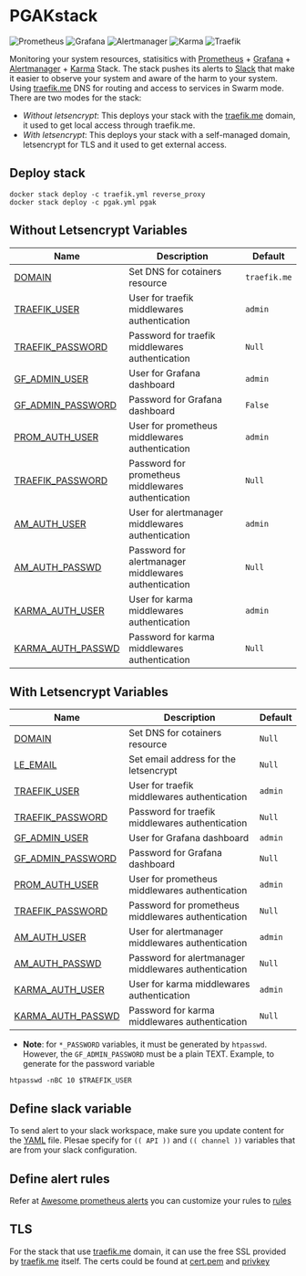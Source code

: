 # PGAKstack
![Prometheus](https://img.shields.io/badge/Prometheus-E6522C?style=for-the-badge&logo=Prometheus&logoColor=white)
![Grafana](https://img.shields.io/badge/grafana-%23F46800.svg?style=for-the-badge&logo=grafana&logoColor=white)
![Alertmanager](https://img.shields.io/badge/Alertmanager-CB2029?style=for-the-badge&logo=Prometheus&logoColor=white)
![Karma](https://img.shields.io/badge/-Karma-%23Clojure?style=for-the-badge&logo=Karma&logoColor=white)
![Traefik](https://img.shields.io/badge/Traefik-18BFFF?style=for-the-badge&logo=Traefik&logoColor=white)

Monitoring your system resources, statisitics with [Prometheus](prometheus.io) + [Grafana](grafana.org) + [Alertmanager](https://prometheus.io/docs/alerting/latest/alertmanager/) + [Karma](https://karma-dashboard.io/) Stack. The stack pushes its alerts to [Slack](https://slack.com/) that make it easier to observe your system and aware of the harm to your system. Using [traefik.me](traefik.me) DNS for routing and access to services in Swarm mode. There are two modes for the stack:

- *Without letsencrypt*: This deploys your stack with the [traefik.me](traefik.me) domain, it used to get local access through traefik.me.
- *With letsencrypt*: This deploys your stack with a self-managed domain, letsencrypt for TLS and it used to get external access.

## Deploy stack

```
docker stack deploy -c traefik.yml reverse_proxy
docker stack deploy -c pgak.yml pgak
```

## Without Letsencrypt Variables

| Name | Description | Default |
|------|-------------|---------|
|<a name="DOMAIN"></a> [DOMAIN](#) | Set DNS for cotainers resource | `traefik.me` |
|<a name="TRAEFIK_USER"></a> [TRAEFIK_USER](#) | User for traefik middlewares authentication  | `admin` |
|<a name="TRAEFIK_PASSWD"></a> [TRAEFIK_PASSWORD](#) | Password for traefik middlewares authentication  | `Null` |
|<a name="GF_ADMIN_USER"></a> [GF_ADMIN_USER](#) | User for Grafana dashboard  | `admin` |
|<a name="GF_ADMIN_PASSWORD"></a> [GF_ADMIN_PASSWORD](#) | Password for Grafana dashboard  | `False` |
|<a name="PROM_AUTH_USER"></a> [PROM_AUTH_USER](#) | User for prometheus middlewares authentication  | `admin` |
|<a name="PROM_AUTH_PASSWD"></a> [TRAEFIK_PASSWORD](#) | Password for prometheus middlewares authentication  | `Null` |
|<a name="AM_AUTH_USER"></a> [AM_AUTH_USER](#) | User for alertmanager middlewares authentication  | `admin` |
|<a name="AM_AUTH_PASSWD"></a> [AM_AUTH_PASSWD](#) | Password for alertmanager middlewares authentication  | `Null` |
|<a name="KARMA_AUTH_USER"></a> [KARMA_AUTH_USER](#) | User for karma middlewares authentication  | `admin` |
|<a name="KARMA_AUTH_PASSWD"></a> [KARMA_AUTH_PASSWD](#) | Password for karma middlewares authentication  | `Null` |

## With Letsencrypt Variables

| Name | Description | Default |
|------|-------------|---------|
|<a name="DOMAIN"></a> [DOMAIN](#) | Set DNS for cotainers resource | `Null` |
|<a name="LE_EMAIL"></a> [LE_EMAIL](#) | Set email address for the letsencrypt | `Null` |
|<a name="TRAEFIK_USER"></a> [TRAEFIK_USER](#) | User for traefik middlewares authentication  | `admin` |
|<a name="TRAEFIK_PASSWD"></a> [TRAEFIK_PASSWORD](#) | Password for traefik middlewares authentication  | `Null` |
|<a name="GF_ADMIN_USER"></a> [GF_ADMIN_USER](#) | User for Grafana dashboard  | `admin` |
|<a name="GF_ADMIN_PASSWORD"></a> [GF_ADMIN_PASSWORD](#) | Password for Grafana dashboard  | `Null` |
|<a name="PROM_AUTH_USER"></a> [PROM_AUTH_USER](#) | User for prometheus middlewares authentication  | `admin` |
|<a name="PROM_AUTH_PASSWD"></a> [TRAEFIK_PASSWORD](#) | Password for prometheus middlewares authentication  | `Null` |
|<a name="AM_AUTH_USER"></a> [AM_AUTH_USER](#) | User for alertmanager middlewares authentication  | `admin` |
|<a name="AM_AUTH_PASSWD"></a> [AM_AUTH_PASSWD](#) | Password for alertmanager middlewares authentication  | `Null` |
|<a name="KARMA_AUTH_USER"></a> [KARMA_AUTH_USER](#) | User for karma middlewares authentication  | `admin` |
|<a name="KARMA_AUTH_PASSWD"></a> [KARMA_AUTH_PASSWD](#) | Password for karma middlewares authentication  | `Null` |


* **Note**: for `*_PASSWORD` variables, it must be generated by `htpasswd`. However, the `GF_ADMIN_PASSWORD` must be a plain TEXT. Example, to generate for the password variable

```
htpasswd -nBC 10 $TRAEFIK_USER
```

## Define slack variable
To send alert to your slack workspace, make sure you update content for the [YAML](/alertmanager/config.yml) file. Plesae specify for `(( API ))` and `(( channel ))` variables that are from your slack configuration.

## Define alert rules
Refer at [Awesome prometheus alerts](https://awesome-prometheus-alerts.grep.to/) you can customize your rules to [rules](/prometheus/rules.yml)

## TLS
For the stack that use [traefik.me](traefik.me) domain, it can use the free SSL provided by [traefik.me](traefik.me) itself. The certs could be found at [cert.pem](http://traefik.me/cert.pem) and [privkey](http://traefik.me/privkey.pem)